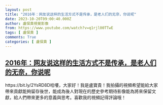 ```yaml
---
layout: post
title: "2016年：网友说这样的生活方式不是传承，是老人们的无奈，你说呢"
date: 2023-10-20T09:00:40.000Z
author: 盧保貴視覺影像
from: https://www.youtube.com/watch?v=q1rjl00TTwE
tags: [ 盧保貴 ]
comments: True
categories: [ 盧保貴 ]
---
```

<!--1697792440000-->
[2016年：网友说这样的生活方式不是传承，是老人们的无奈，你说呢](https://www.youtube.com/watch?v=q1rjl00TTwE)
------

<div>
https://bit.ly/2YsRD8D哈嘍，大家好！我是盧寶貴！我拍攝的視頻希望能給大家帶來貢獻能夠留存後世，能成為後人對現在的歷史參考期待影像能為將來保留文獻，給人們帶來更多的意義與思考。喜歡我的視頻記得評論哦！
</div>
